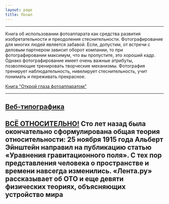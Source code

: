 ```yaml
---
layout: page
title: Посыл
---
```

------------------------------
Книга об использовании фотоаппарата как средства развития изобретательности и преодоления стеснительности.
Фотографирование для многих людей является забавой. Если, допустим, от встречи с деловым партнером зависит оборот компании, то при фотографировании максимум, что вы пропустите, это хороший кадр. Однако фотографирование имеет очень важные атрибуты, позволяющие тренировать творческие механизмы. Фотография тренирует наблюдательность, нивелирует стеснительность, учит понимать и переживать прекрасное.

[Книга "Открой глаза фотоаппаратом"](http://magicspeedreading.com/prg/photo.zip)

------------------------------
[Веб-типографика](http://html5book.ru/web-topography/)
------------------------------
[](http://3m.lenta.ru/)
-------------------------------
[ВСЁ ОТНОСИТЕЛЬНО!](http://emc.lenta.ru/)
Сто лет назад была окончательно сформулирована общая теория относительности: 25 ноября 1915 года Альберт Эйнштейн направил на публикацию статью «Уравнения гравитационного поля». С тех пор представления человека о пространстве и времени навсегда изменились. «Лента.ру» рассказывает об ОТО и еще девяти физических теориях, объясняющих устройство мира
-------------------
